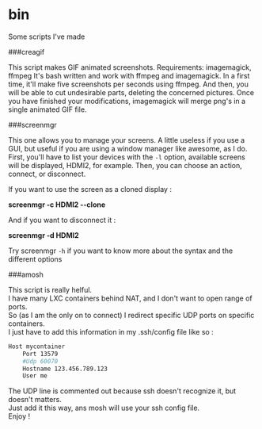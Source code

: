 # bin
Some scripts I've made

###creagif

This script makes GIF animated screenshots.
Requirements: imagemagick, ffmpeg
It's bash written and work with ffmpeg and imagemagick.
In a first time, it'll make five screenshots per seconds using ffmpeg. And then, you will be able to cut undesirable parts, deleting the concerned pictures.
Once you have finished your modifications, imagemagick will merge png's in a single animated GIF file.

###screenmgr

This one allows you to manage your screens.
A little useless if you use a GUI, but useful if you are using a window manager like awesome, as I do.
First, you'll have to list your devices with the `-l` option, available screens will be displayed, HDMI2, for example.
Then, you can choose an action, connect, or disconnect.

If you want to use the screen as a cloned display :

**screenmgr -c HDMI2 --clone**

And if you want to disconnect it :

**screenmgr -d HDMI2**

Try screenmgr `-h` if you want to know more about the syntax and the different options

###amosh

This script is really helful.  
I have many LXC containers behind NAT, and I don't want to open range of ports.  
So (as I am the only on to connect) I redirect specific UDP ports on specific containers.  
I just have to add this information in my .ssh/config file like so :  
```bash
Host mycontainer  
    Port 13579  
    #Udp 60070  
    Hostname 123.456.789.123  
    User me  
```
The UDP line is commented out because ssh doesn't recognize it, but doesn't matters.  
Just add it this way, ans mosh will use your ssh config file.  
Enjoy !  
